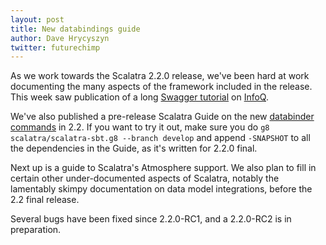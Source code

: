 ```yaml
---
layout: post
title: New databindings guide
author: Dave Hrycyszyn
twitter: futurechimp
---
```


As we work towards the Scalatra 2.2.0 release, we've been hard at work
documenting the many aspects of the framework included in the release. 
This week saw publication of a long 
[Swagger tutorial](http://www.infoq.com/articles/swagger-scalatra) on 
[InfoQ](http://www.infoq.com). 

We've also published a pre-release 
Scalatra Guide on the new 
[databinder commands](http://scalatra.org/2.2/guides/databinders.html) in 2.2.
If you want to try it out, make sure you do
`g8 scalatra/scalatra-sbt.g8 --branch develop` and append `-SNAPSHOT` to all the
dependencies in the Guide, as it's written for 2.2.0 final. 

Next up is a guide to Scalatra's Atmosphere support. We also plan to fill in
certain other under-documented aspects of Scalatra, notably the lamentably
skimpy documentation on data model integrations, before the 2.2 final release.

Several bugs have been fixed since 2.2.0-RC1, and a 2.2.0-RC2 is in preparation.